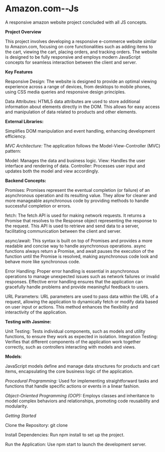 # Amazon.com--Js
A responsive amazon website project concluded with all JS concepts. 

**Project Overview**

This project involves developing a responsive e-commerce website similar to Amazon.com, focusing on core functionalities such as adding items to the cart, viewing the cart, placing orders, and tracking orders. The website is designed to be fully responsive and employs modern JavaScript concepts for seamless interaction between the client and server.

**Key Features**

Responsive Design: The website is designed to provide an optimal viewing experience across a range of devices, from desktops to mobile phones, using CSS media queries and responsive design principles.

Data Attributes: HTML5 data attributes are used to store additional information about elements directly in the DOM. This allows for easy access and manipulation of data related to products and other elements.

**External Libraries:**

Simplifies DOM manipulation and event handling, enhancing development efficiency.

*MVC Architecture:* The application follows the Model-View-Controller (MVC) pattern:

Model: Manages the data and business logic.
View: Handles the user interface and rendering of data.
Controller: Processes user input and updates both the model and view accordingly.

**Backend Concepts:**

Promises: Promises represent the eventual completion (or failure) of an asynchronous operation and its resulting value. They allow for cleaner and more manageable asynchronous code by providing methods to handle successful completion or errors.

fetch: The fetch API is used for making network requests. It returns a Promise that resolves to the Response object representing the response to the request. This API is used to retrieve and send data to a server, facilitating communication between the client and server.

async/await: This syntax is built on top of Promises and provides a more readable and concise way to handle asynchronous operations. async functions always return a Promise, and await pauses the execution of the function until the Promise is resolved, making asynchronous code look and behave more like synchronous code.

Error Handling: Proper error handling is essential in asynchronous operations to manage unexpected issues such as network failures or invalid responses. Effective error handling ensures that the application can gracefully handle problems and provide meaningful feedback to users.

URL Parameters: URL parameters are used to pass data within the URL of a request, allowing the application to dynamically fetch or modify data based on user input or actions. This method enhances the flexibility and interactivity of the application.

**Testing with Jasmine:**

Unit Testing: Tests individual components, such as models and utility functions, to ensure they work as expected in isolation.
Integration Testing: Verifies that different components of the application work together correctly, such as controllers interacting with models and views.

**Models**: 

JavaScript models define and manage data structures for products and cart items, encapsulating the core business logic of the application.

*Procedural Programming:* Used for implementing straightforward tasks and functions that handle specific actions or events in a linear fashion.

*Object-Oriented Programming (OOP):* Employs classes and inheritance to model complex behaviors and relationships, promoting code reusability and modularity.

*Getting Started*

Clone the Repository: git clone <repository-url>

Install Dependencies: Run npm install to set up the project.

Run the Application: Use npm start to launch the development server.
